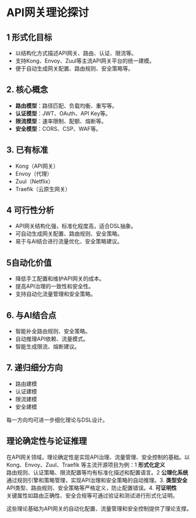 # API网关理论探讨

## 1 形式化目标

- 以结构化方式描述API网关、路由、认证、限流等。
- 支持Kong、Envoy、Zuul等主流API网关平台的统一建模。
- 便于自动生成网关配置、路由规则、安全策略等。

## 2. 核心概念

- **路由模型**：路径匹配、负载均衡、重写等。
- **认证模型**：JWT、OAuth、API Key等。
- **限流模型**：速率限制、配额、熔断等。
- **安全模型**：CORS、CSP、WAF等。

## 3. 已有标准

- Kong（API网关）
- Envoy（代理）
- Zuul（Netflix）
- Traefik（云原生网关）

## 4 可行性分析

- API网关结构化强，标准化程度高，适合DSL抽象。
- 可自动生成网关配置、路由规则、安全策略。
- 易于与AI结合进行流量优化、安全策略建议。

## 5自动化价值

- 降低手工配置和维护API网关的成本。
- 提高API治理的一致性和安全性。
- 支持自动化流量管理和安全策略。

## 6. 与AI结合点

- 智能补全路由规则、安全策略。
- 自动推理API依赖、流量模式。
- 智能生成限流、熔断建议。

## 7. 递归细分方向

- 路由建模
- 认证建模
- 限流建模
- 安全建模

每一方向均可进一步细化理论与DSL设计。

## 理论确定性与论证推理

在API网关领域，理论确定性是实现API治理、流量管理、安全控制的基础。以 Kong、Envoy、Zuul、Traefik 等主流开源项目为例：1 **形式化定义**  
   路由规则、认证策略、限流配置等均有标准化描述和配置语言。2 **公理化系统**  
   通过规则引擎和策略管理，实现API治理和安全策略的自动推理。3. **类型安全**  
   API类型、路由规则、安全策略等严格定义，防止配置错误。4. **可证明性**  
   关键属性如路由正确性、安全合规等可通过验证和测试进行形式化证明。

这些理论基础为API网关的自动化配置、流量管理和安全控制提供了理论支撑。
